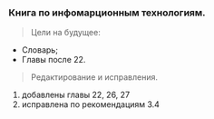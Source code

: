 ### Книга по инфомарционным технологиям.
> Цели на будущее:
- Словарь;
- Главы после 22.

> Редактирование и исправления.
1) добавлены главы 22, 26, 27
2) исправлена по рекомендациям 3.4
